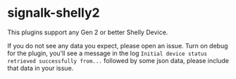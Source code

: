 # signalk-shelly2

This plugins support any Gen 2 or better Shelly Device.

If you do not see any data you expect, please open an issue. Turn on debug for the plugin, you'll see a message in the log `Initial device status retrieved successfully from...` followed by some json data, please include that data in your issue.
